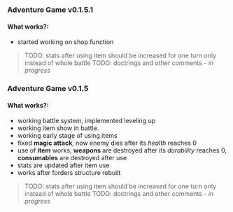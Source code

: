 ### Adventure Game v0.1.5.1

#### What works?:
- started working on shop function

> TODO: stats after using item should be increased for one turn only instead of whole battle
> TODO: doctrings and other comments - *in progress*



### Adventure Game v0.1.5

#### What works?:

- working battle system, implemented leveling up
- working item show in battle.
- working early stage of using items
- fixed **magic attack**, now enemy dies after its *health* reaches 0
- use of **item** works, **weapons** are destroyed after its *durability* reaches 0, **consumables** are destroyed after use
- stats are updated after item use
- works after forders structure rebuilt

> TODO: stats after using item should be increased for one turn only instead of whole battle
> TODO: doctrings and other comments - *in progress*

